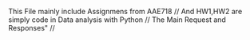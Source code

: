 This File mainly include Assignmens from AAE718 //
And HW1,HW2 are simply code in Data analysis with Python //
The Main Request and Responses" //
